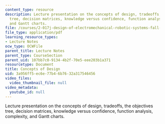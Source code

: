 ```yaml
---
content_type: resource
description: Lecture presentation on the concepts of design, tradeoffs, the objectives
  tree, decision matrices, knowledge versus confidence, function analysis, complexity,
  and Gantt charts.
file: /courses/2-017j-design-of-electromechanical-robotic-systems-fall-2009/3a956ff5ec6e77b46b7632a317546456_MIT2_017JF09_design.pdf
file_type: application/pdf
learning_resource_types:
- Lecture Notes
ocw_type: OCWFile
parent_title: Lecture Notes
parent_type: CourseSection
parent_uid: 107bb7c0-9134-4b2f-70e5-eee203b1a371
resourcetype: Document
title: Concepts of Design
uid: 3a956ff5-ec6e-77b4-6b76-32a317546456
video_files:
  video_thumbnail_file: null
video_metadata:
  youtube_id: null
---
```

Lecture presentation on the concepts of design, tradeoffs, the objectives tree, decision matrices, knowledge versus confidence, function analysis, complexity, and Gantt charts.

